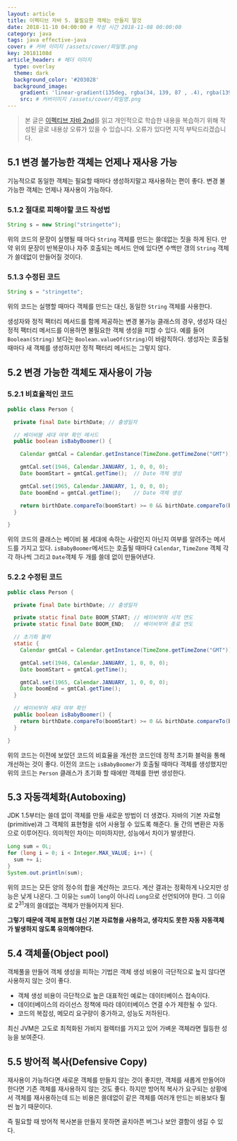 ```yaml
---
layout: article
title: 이펙티브 자바 5. 불필요한 객체는 만들지 말것
date: 2018-11-10 04:00:00 # 작성 시간 2018-11-08 00:00:00
category: java
tags: java effective-java
cover: # 커버 이미지 /assets/cover/파일명.png
key: 20181108d
article_header: # 헤더 이미지
  type: overlay
  theme: dark
  background_color: '#203028'
  background_image:
    gradient: 'linear-gradient(135deg, rgba(34, 139, 87 , .4), rgba(139, 34, 139, .4))'
    src: # 커버이미지 /assets/cover/파일명.png
---
```


<!--more-->

> 본 글은 [이펙티브 자바 2nd](https://book.naver.com/bookdb/book_detail.nhn?bid=8064518)를
읽고 개인적으로 학습한 내용을 복습하기 위해 작성된 글로 내용상 오류가 있을 수 있습니다.
오류가 있다면 지적 부탁드리겠습니다.

## 5.1 변경 불가능한 객체는 언제나 재사용 가능

기능적으로 동일한 객체는 필요할 때마다 생성하지말고 재사용하는 편이 좋다. 변경 불가능한
객체는 언제나 재사용이 가능하다.

### 5.1.2 절대로 피해야할 코드 작성법

```java
String s = new String("stringette");
```

위의 코드의 문장이 실행될 때 마다 `String` 객체를 만드는 쓸데없는 짓을 하게 된다. 만약
위의 문장이 반복문이나 자주 호출되는 메서드 안에 있다면 수백만 갱의 `String` 객체가
쓸데없이 만들어질 것이다.

### 5.1.3 수정된 코드

```java
String s = "stringette";
```

위의 코드는 실행할 때마다 객체를 만드는 대신, 동일한 `String` 객체를 사용한다.

생성자와 정적 팩터리 메서드를 함께 제공하는 변경 불가능 클래스의 경우, 생성자 대신 정적
팩터리 메서드를 이용하면 불필요한 객체 생성을 피할 수 있다. 예를 들어 `Boolean(String)`
보다는 `Boolean.valueOf(String)`이 바람직하다. 생성자는 호출될 때마다 새 객체를 생성하지만
정적 팩터리 메서드는 그렇지 않다.

## 5.2 변경 가능한 객체도 재사용이 가능

### 5.2.1 비효율적인 코드

```java
public class Person {

  private final Date birthDate; // 출생일자

  // 베이비붐 세대 여부 확인 메서드
  public boolean isBabyBoomer() {

    Calendar gmtCal = Calendar.getInstance(TimeZone.getTimeZone("GMT"));  // Calendar, TimeZone 객체 생성

    gmtCal.set(1946, Calendar.JANUARY, 1, 0, 0, 0);
    Date boomStart = gmtCal.getTime();  // Date 객체 생성

    gmtCal.set(1965, Calendar.JANUARY, 1, 0, 0, 0);
    Date boomEnd = gmtCal.getTime();    // Date 객체 생성

    return birthDate.compareTo(boomStart) >= 0 && birthDate.compareTo(boomEnd) < 0;
  }

}
```

위의 코드의 클래스는 베이비 붐 세대에 속하는 사람인지 아닌지 여부를 알려주는 메서드를
가지고 있다. `isBabyBoomer`메서드는 호출될 때마다 `Calendar`, `TimeZone` 객체 각각
하나씩 그리고 `Date`객체 두 개를 쓸데 없이 만들어낸다.


### 5.2.2 수정된 코드

```java
public class Person {

  private final Date birthDate; // 출생일자

  private static final Date BOOM_START; // 베이비부머 시작 연도
  private static final Date BOOM_END;   // 베이비부머 종료 연도

  // 초기화 블럭
  static {
    Calendar gmtCal = Calendar.getInstance(TimeZone.getTimeZone("GMT"));

    gmtCal.set(1946, Calendar.JANUARY, 1, 0, 0, 0);
    Date boomStart = gmtCal.getTime();

    gmtCal.set(1965, Calendar.JANUARY, 1, 0, 0, 0);
    Date boomEnd = gmtCal.getTime();
  }

  // 베이비부머 세대 여부 확인
  public boolean isBabyBoomer() {
    return birthDate.compareTo(boomStart) >= 0 && birthDate.compareTo(boomEnd) < 0;
  }

}
```

위의 코드는 이전에 보았던 코드의 비효율을 개선한 코드인데 정적 초기화 블럭을 통해 개선하는 것이
좋다. 이전의 코드는 `isBabyBoomer`가 호출될 때마다 객체를 생성했지만 위의 코드는 `Person`
클래스가 초기화 할 때에만 객체를 한번 생성한다.

## 5.3 자동객체화(Autoboxing)

JDK 1.5부터는 쓸데 없이 객체를 만들 새로운 방법이 더 생겼다. 자바의 기본 자료형(primitive)과
그 객체의 표현형을 섞어 사용헐 수 있도록 해준다. 둘 간의 변환은 자동으로 이루어진다.
의미적인 차이는 미미하지만, 성능에서 차이가 발생한다.

```java
Long sum = 0L;
for (long i = 0; i < Integer.MAX_VALUE; i++) {
  sum += i;
}
System.out.println(sum);
```

위의 코드는 모든 양의 정수의 합을 계산하는 코드다. 계산 결과는 정확하게 나오지만 성능은
낮게 나온다. 그 이유는 `sum`이 `long`이 아나리 `Long`으로 선언되어야 한다. 그 이유로
2<sup>31</sup>개의 쓸데없는 객체가 만들어지게 된다.

**그렇기 때문에 객체 표현형 대신 기본 자료형을 사용하고, 생각치도 못한 자동 자동객체가
발생하지 않도록 유의해야한다.**

## 5.4 객체풀(Object pool)

객체풀을 만들어 객체 생성을 피하는 기법은 객체 생성 비용이 극단적으로 높지 않다면 사용하지
않는 것이 좋다.

- 객체 생성 비용이 극단적으로 높은 대표적인 예로는 데이터베이스 접속이다.
- 데이터베이스의 라이선스 정책에 따라 데이터베이스 연결 수가 제한될 수 있다.
- 코드의 복잡성, 메모리 요구량이 중가하고, 성능도 저하된다.

최신 JVM은 고도로 최적화된 가비지 컬렉터를 가지고 있어 가벼운 객체라면 월등한 성능을
보여준다.

## 5.5 방어적 복사(Defensive Copy)

재사용이 가능하다면 새로운 객체를 만들지 않는 것이 좋지만, 객체를 새롭게 만들어야 한다면
기존 객체를 재사용하지 않는 것도 좋다. 하지만 방어적 복사가 요구되는 상황에서 객체를
재사용하는데 드는 비용은 쓸데없이 같은 객체를 여러개 만드는 비용보다 훨씬 높기 때문이다.

즉 필요할 때 방어적 복사본을 만들지 못하면 골치아픈 버그나 보안 결함이 생길 수 있다.
